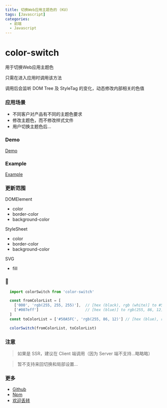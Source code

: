 ```yaml
---
title: 切换Web应用主题色的 (KU)
tags: [Javascript]
categories:
  - 前端
  - Javascript
---
```

# color-switch

用于切换Web应用主题色

只需在进入应用时调用该方法

调用后会监听 DOM Tree 及 StyleTag 的变化，动态修改内部相关的色值

### 应用场景

* 不同客户对产品有不同的主题色要求
* 修改主题色，而不修改样式文件
* 用户切换主题色后...

### Demo

[Demo][demo-url]

### Example

[Example][example-url]

### 更新范围

DOMElement

  * color
  * border-color
  * background-color

StyleSheet

  * color
  * border-color
  * background-color

SVG

  * fill

### 🌰

```js
  import colorSwitch from 'color-switch'

  const fromColorList = [
    ['000', 'rgb(255, 255, 255)'],  // [hex (black), rgb (white)] to #50A5FC (blue)
    ['#007eff']                     // [hex (blue)] to rgb(255, 86, 12) (red)
  ]
  const toColorList = ['#50A5FC', 'rgb(255, 86, 12)'] // [hex (blue), rgb (red)]

  colorSwitch(fromColorList, toColorList)
```

### 注意

> 如果是 SSR，建议在 Client 端调用（因为 Server 端不支持...略略略）

> 暂不支持来回切换和局部设置...

### 更多

  * [Github][github-url]
  * [Npm][npm-url]
  * [欢迎丢转][issue]

[github-url]:https://github.com/xfcdxg/color-switch
[npm-url]:https://www.npmjs.com/package/color-switch
[issue]:https://github.com/xfcdxg/color-switch/issues
[demo-url]:https://xfcdxg.github.io/color-switch/
[example-url]:https://github.com/xfcdxg/color-switch-example.git
